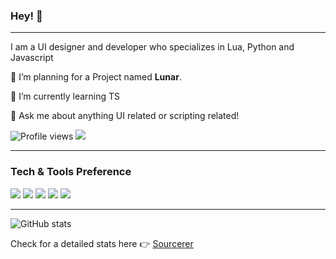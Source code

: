 ### Hey! 👋

---

I am a UI designer and developer who specializes in Lua, Python and Javascript
 
 🔭 I’m planning for a Project named **Lunar**.
 
 🌱 I’m currently learning TS
 
 💬 Ask me about anything UI related or scripting related!
 
![Profile views](https://gpvc.arturio.dev/ovicular)  <img src="https://img.shields.io/github/followers/ovicular?label=Follow" style=" float:left, margin-right:10px" />

---

### Tech & Tools Preference

<img src="https://img.shields.io/badge/-Node.js-3C873A?style=flat&logo=Node.js&logoColor=white">
<img src="http://img.shields.io/badge/-Git-F1502F?style=flat&logo=git&logoColor=FFFFFF">
<img src="http://img.shields.io/badge/-Github-000000?style=flat&logo=github&logoColor=FFFFFF">
<img src="http://img.shields.io/badge/-VS%20Code-007ACC?style=flat&logo=visual%20studio%20code&logoColor=white">
<img src="http://img.shields.io/badge/-Heroku-430098?style=flat&logo=heroku&logoColor=white">

---

![GitHub stats](https://github-readme-stats.vercel.app/api?username=ovicular&theme=dark&show_icons=true&hide_border=true)

Check for a detailed stats here :point_right: [Sourcerer](https://sourcerer.io/ovicular)
